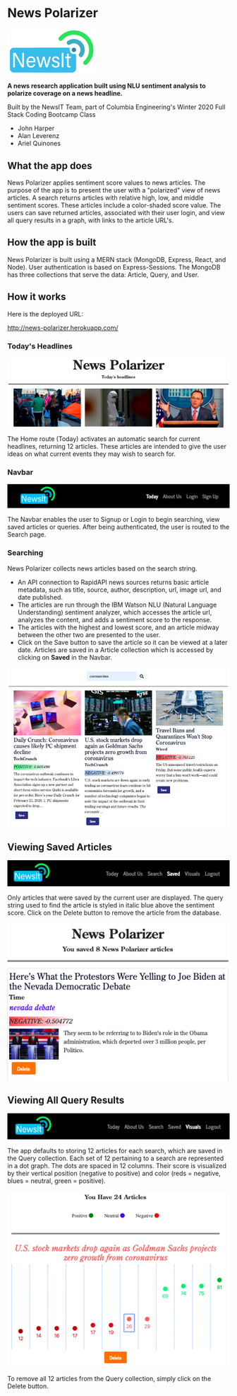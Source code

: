 # News Polarizer

<img src='client/src/assets/images/newsit.png' width='200px'>

**A news research application built using NLU sentiment analysis to polarize coverage on a news headline.**

Built by the NewsIT Team, part of Columbia Engineering's Winter 2020 Full Stack Coding Bootcamp Class

* John Harper
* Alan Leverenz
* Ariel Quinones

## What the app does

News Polarizer applies sentiment score values to news articles. The purpose of the app is to present the user with a "polarized" view of news articles. A search returns articles with relative high, low, and middle sentiment scores. These articles include a color-shaded score value. The users can save returned articles, associated with their user login, and view all query results in a graph, with links to the article URL's.

## How the app is built

News Polarizer is built using a MERN stack (MongoDB, Express, React, and Node). User authentication is based on Express-Sessions. The MongoDB has three collections that serve the data: Article, Query, and User.

## How it works

Here is the deployed URL:

<http://news-polarizer.herokuapp.com/>

### Today's Headlines

![](client/src/assets/images/today_headlines.png)

The Home route (Today) activates an automatic search for current headlines, returning 12 articles. These articles are intended to give the user ideas on what current events they may wish to search for.

### Navbar

![](client/src/assets/images/navbar.png)

The Navbar enables the user to Signup or Login to begin searching, view saved articles or queries. After being authenticated, the user is routed to the Search page.

### Searching

News Polarizer collects news articles based on the search string.

* An API connection to RapidAPI news sources returns basic article metadata, such as title, source, author, description, url, image url, and date published.
* The articles are run through the IBM Watson NLU (Natural Language Understanding) sentiment analyzer, which accesses the article url, analyzes the content, and adds a sentiment score to the response.
* The articles with the highest and lowest score, and an article midway between the other two are presented to the user.
* Click on the Save button to save the article so it can be viewed at a later date. Articles are saved in a Article collection which is accessed by clicking on **Saved** in the Navbar.
  
![](client/src/assets/images/search_page.png)

## Viewing Saved Articles

![](client/src/assets/images/Navbar_Saved.png)

Only articles that were saved by the current user are displayed. The query string used to find the article is styled in italic blue above the sentiment score. Click on the Delete button to remove the article from the database.

![](client/src/assets/images/saved_page.png)

## Viewing All Query Results

![](client/src/assets/images/Navbar_Visuals.png)

The app defaults to storing 12 articles for each search, which are saved in the Query collection. Each set of 12 pertaining to a search are represented in a dot graph. The dots are spaced in 12 columns. Their score is visualized by their vertical position (negative to positive) and color (reds = negative, blues = neutral, green = positive).

![](client/src/assets/images/visuals_page.png)

To remove all 12 articles from the Query collection, simply click on the Delete button.
